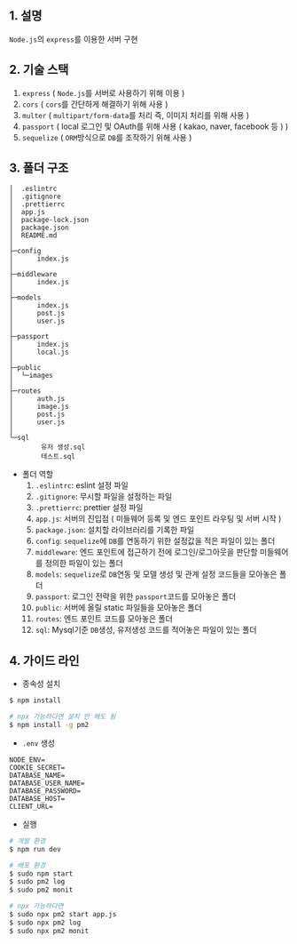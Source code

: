 ## 1. 설명
`Node.js`의 `express`를 이용한 서버 구현

## 2. 기술 스택
1. `express` ( `Node.js`를 서버로 사용하기 위해 이용 )
2. `cors` ( `cors`를 간단하게 해결하기 위해 사용 )
3. `multer` ( `multipart/form-data`를 처리 즉, 이미지 처리를 위해 사용 )
4. `passport` ( local 로그인 및 OAuth를 위해 사용 ( kakao, naver, facebook 등 ) )
5. `sequelize` ( `ORM`방식으로 `DB`를 조작하기 위해 사용 )

## 3. 폴더 구조
```
│  .eslintrc
│  .gitignore
│  .prettierrc
│  app.js
│  package-lock.json
│  package.json
│  README.md
│
├─config
│      index.js
│
├─middleware
│      index.js
│
├─models
│      index.js
│      post.js
│      user.js
│
├─passport
│      index.js
│      local.js
│
├─public
│  └─images
│
├─routes
│      auth.js
│      image.js
│      post.js
│      user.js
│
└─sql
        유저 생성.sql
        테스트.sql
```
+ 폴더 역할
  1. `.eslintrc`: eslint 설정 파일
  2. `.gitignore`: 무시할 파일을 설정하는 파일
  3. `.prettierrc`: prettier 설정 파일
  4. `app.js`: 서버의 진입점 ( 미들웨어 등록 및 엔드 포인트 라우팅 및 서버 시작 )
  5. `package.json`: 설치할 라이브러리를 기록한 파일
  6. `config`: `sequelize`에 `DB`를 연동하기 위한 설정값을 적은 파일이 있는 폴더
  7. `middleware`: 엔드 포인트에 접근하기 전에 로그인/로그아웃을 판단할 미들웨어를 정의한 파일이 있는 폴더
  8. `models`: `sequelize`로 `DB`연동 및 모델 생성 및 관계 설정 코드들을 모아놓은 폴더
  9. `passport`: 로그인 전략을 위한 `passport`코드를 모아놓은 폴더
  10. `public`: 서버에 올릴 static 파일들을 모아놓은 폴더
  11. `routes`: 엔드 포인트 코드를 모아놓은 폴더
  12. `sql`: Mysql기준 `DB`생성, 유저생성 코드를 적어놓은 파일이 있는 폴더

## 4. 가이드 라인
- 종속성 설치
```bash
$ npm install

# npx 가능하다면 설치 안 해도 됨
$ npm install -g pm2
```

- `.env` 생성
```
NODE_ENV=
COOKIE_SECRET=
DATABASE_NAME=
DATABASE_USER_NAME=
DATABASE_PASSWORD=
DATABASE_HOST=
CLIENT_URL=
```

- 실행
```bash
# 개발 환경
$ npm run dev

# 배포 환경
$ sudo npm start
$ sudo pm2 log
$ sudo pm2 monit

# npx 가능하다면
$ sudo npx pm2 start app.js
$ sudo npx pm2 log
$ sudo npx pm2 monit
```